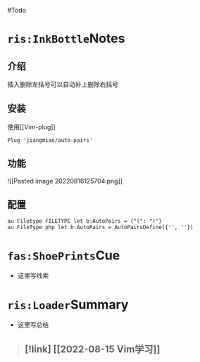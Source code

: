 
#Todo

# `ris:InkBottle`Notes
## 介绍
插入删除左括号可以自动补上删除右括号

## 安装
使用[[Vim-plug]]
```
Plug 'jiangmiao/auto-pairs'
```

## 功能
![[Pasted image 20220816125704.png]]

## 配置

```
au Filetype FILETYPE let b:AutoPairs = {"(": ")"} 
au FileType php let b:AutoPairs = AutoPairsDefine({'', ''})
```
# `fas:ShoePrints`Cue
- 这里写线索

# `ris:Loader`Summary
- 这里写总结

>[!link]
>[[2022-08-15 Vim学习]]
>- 
